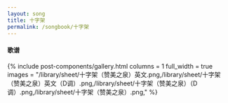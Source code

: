 ```yaml
---
layout: song
title: 十字架
permalink: /songbook/十字架
---
```


#### 歌谱

{% include post-components/gallery.html
    columns = 1
    full_width = true
    images = "/library/sheet/十字架（赞美之泉）英文.png,/library/sheet/十字架（赞美之泉）英文（D调）.png,/library/sheet/十字架（赞美之泉）（D调）.png,/library/sheet/十字架（赞美之泉）.png,"
%}
